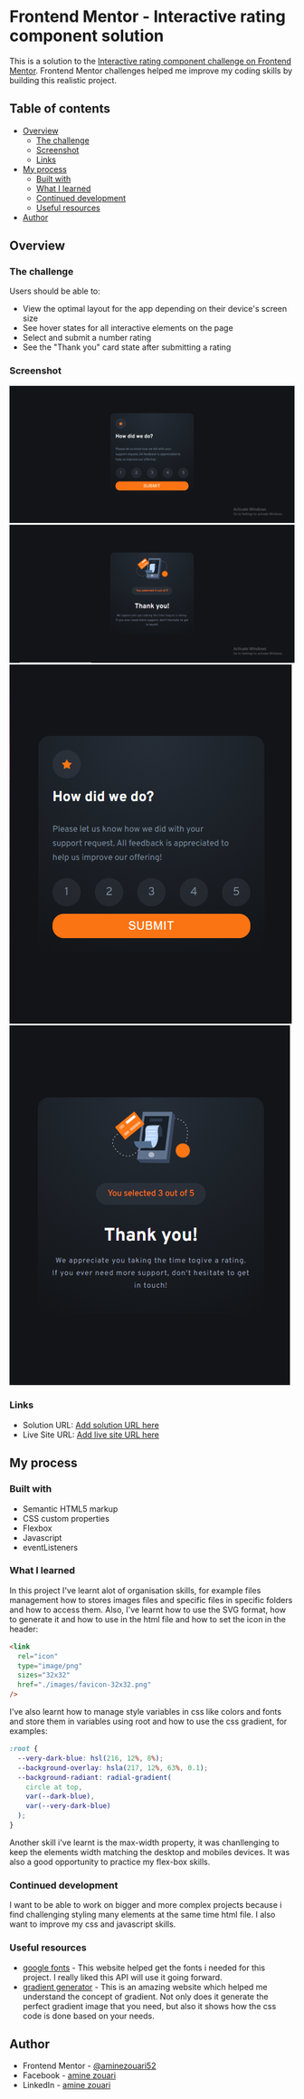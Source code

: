 # Frontend Mentor - Interactive rating component solution

This is a solution to the [Interactive rating component challenge on Frontend Mentor](https://www.frontendmentor.io/challenges/interactive-rating-component-koxpeBUmI). Frontend Mentor challenges helped me improve my coding skills by building this realistic project.

## Table of contents

- [Overview](#overview)
  - [The challenge](#the-challenge)
  - [Screenshot](#screenshot)
  - [Links](#links)
- [My process](#my-process)
  - [Built with](#built-with)
  - [What I learned](#what-i-learned)
  - [Continued development](#continued-development)
  - [Useful resources](#useful-resources)
- [Author](#author)

## Overview

### The challenge

Users should be able to:

- View the optimal layout for the app depending on their device's screen size
- See hover states for all interactive elements on the page
- Select and submit a number rating
- See the "Thank you" card state after submitting a rating

### Screenshot

![desktop view page 1](./screen-shots/Capture1.PNG)
![desktop view page2](./screen-shots/Capture2.PNG)
![mobile view page1](./screen-shots/Capture3.PNG)
![mobile view page2](./screen-shots/Capture4.PNG)

### Links

- Solution URL: [Add solution URL here](https://your-solution-url.com)
- Live Site URL: [Add live site URL here](https://your-live-site-url.com)

## My process

### Built with

- Semantic HTML5 markup
- CSS custom properties
- Flexbox
- Javascript
- eventListeners

### What I learned

In this project I've learnt alot of organisation skills, for example files management how to stores images files and specific files in specific folders and how to access them.
Also, I've learnt how to use the SVG format, how to generate it and how to use
in the html file and how to set the icon in the header:

```html
<link
  rel="icon"
  type="image/png"
  sizes="32x32"
  href="./images/favicon-32x32.png"
/>
```

I've also learnt how to manage style variables in css like
colors and fonts and store them in variables using root and how to use the css gradient,
for examples:

```css
:root {
  --very-dark-blue: hsl(216, 12%, 8%);
  --background-overlay: hsla(217, 12%, 63%, 0.1);
  --background-radiant: radial-gradient(
    circle at top,
    var(--dark-blue),
    var(--very-dark-blue)
  );
}
```

Another skill i've learnt is the max-width property, it was chanllenging to keep the elements width matching the desktop and mobiles devices.
It was also a good opportunity to practice my flex-box skills.

### Continued development

I want to be able to work on bigger and more complex projects because i find challenging styling many elements at the same time html file.
I also want to improve my css and javascript skills.

### Useful resources

- [google fonts](https://fonts.google.com/) - This website helped get the fonts i needed for this project. I really liked this API will use it going forward.
- [gradient generator](https://cssgradient.io/) - This is an amazing website which helped me understand the concept of gradient. Not only does it generate the perfect gradient image that you need, but also it shows how the css code is done based on your needs.

## Author

- Frontend Mentor - [@aminezouari52](https://www.frontendmentor.io/profile/aminezouari52)
- Facebook - [amine zouari](https://www.facebook.com/amine.zouari.355/)
- LinkedIn - [amine zouari](www.linkedin.com/in/amine-zouari-724790223)
